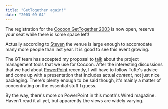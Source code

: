 ```yaml
---
title: "GetTogether again!"
date: "2003-09-04"
---
```


The registration for the [Cocoon GetTogether 2003](http://orixo.com/events/gt2003/) is now open, reserve your seat while there is some space left!

Actually according to [Steven](http://blogs.cocoondev.org/stevenn/archives/001116.html) the venue is large enough to accomodate many more people than last year. It is good to see this event growing.

The GT team has accepted my proposal to [talk](http://orixo.com/events/gt2003/program.html) about the project management tools that we use for Cocoon. After the interesting discussions that we had about [PowerPoint](http://codeconsult.ch/bertrand/archives/000076.html) recently, I will have to follow Tufte's advice and come up with a presentation that includes actual _content_, not just nice packaging. There's plenty enough to be said though, it's mainly a matter of concentrating on the essential stuff I guess.

By the way, there's more on PowerPoint in this month's Wired magazine. Haven't read it all yet, but apparently the views are widely varying.
